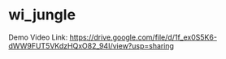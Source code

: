 # wi_jungle

Demo Video Link: https://drive.google.com/file/d/1f_ex0S5K6-dWW9FUT5VKdzHQxO82_94I/view?usp=sharing
